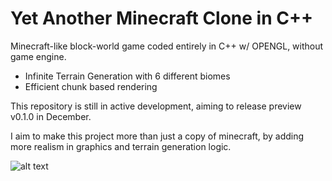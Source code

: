 # Yet Another Minecraft Clone in C++

Minecraft-like block-world game coded entirely in C++ w/ OPENGL, without game engine. 

- Infinite Terrain Generation with 6 different biomes
- Efficient chunk based rendering

This repository is still in active development, aiming to release preview v0.1.0 in December.

I aim to make this project more than just a copy of minecraft, by adding more realism in graphics and terrain generation logic.

![alt text](image.png)
